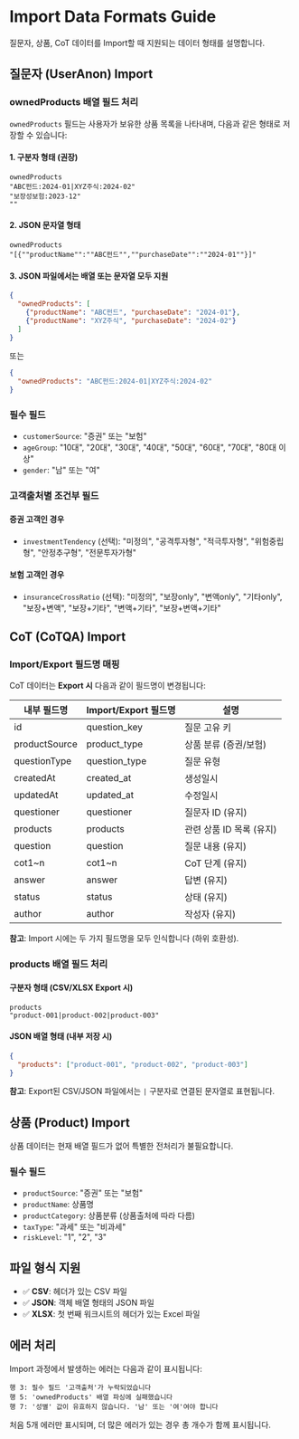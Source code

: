 # Import Data Formats Guide

질문자, 상품, CoT 데이터를 Import할 때 지원되는 데이터 형태를 설명합니다.

## 질문자 (UserAnon) Import

### ownedProducts 배열 필드 처리

`ownedProducts` 필드는 사용자가 보유한 상품 목록을 나타내며, 다음과 같은 형태로 저장할 수 있습니다:

#### 1. 구분자 형태 (권장)
```csv
ownedProducts
"ABC펀드:2024-01|XYZ주식:2024-02"
"보장성보험:2023-12"
""
```

#### 2. JSON 문자열 형태
```csv
ownedProducts
"[{""productName"":""ABC펀드"",""purchaseDate"":""2024-01""}]"
```

#### 3. JSON 파일에서는 배열 또는 문자열 모두 지원
```json
{
  "ownedProducts": [
    {"productName": "ABC펀드", "purchaseDate": "2024-01"},
    {"productName": "XYZ주식", "purchaseDate": "2024-02"}
  ]
}
```

또는

```json
{
  "ownedProducts": "ABC펀드:2024-01|XYZ주식:2024-02"
}
```

### 필수 필드
- `customerSource`: "증권" 또는 "보험"
- `ageGroup`: "10대", "20대", "30대", "40대", "50대", "60대", "70대", "80대 이상"
- `gender`: "남" 또는 "여"

### 고객출처별 조건부 필드
#### 증권 고객인 경우
- `investmentTendency` (선택): "미정의", "공격투자형", "적극투자형", "위험중립형", "안정추구형", "전문투자가형"

#### 보험 고객인 경우
- `insuranceCrossRatio` (선택): "미정의", "보장only", "변액only", "기타only", "보장+변액", "보장+기타", "변액+기타", "보장+변액+기타"

## CoT (CoTQA) Import

### Import/Export 필드명 매핑

CoT 데이터는 **Export 시** 다음과 같이 필드명이 변경됩니다:

| 내부 필드명 | Import/Export 필드명 | 설명 |
|-----------|-------------------|------|
| id | question_key | 질문 고유 키 |
| productSource | product_type | 상품 분류 (증권/보험) |
| questionType | question_type | 질문 유형 |
| createdAt | created_at | 생성일시 |
| updatedAt | updated_at | 수정일시 |
| questioner | questioner | 질문자 ID (유지) |
| products | products | 관련 상품 ID 목록 (유지) |
| question | question | 질문 내용 (유지) |
| cot1~n | cot1~n | CoT 단계 (유지) |
| answer | answer | 답변 (유지) |
| status | status | 상태 (유지) |
| author | author | 작성자 (유지) |

**참고**: Import 시에는 두 가지 필드명을 모두 인식합니다 (하위 호환성).

### products 배열 필드 처리

#### 구분자 형태 (CSV/XLSX Export 시)
```csv
products
"product-001|product-002|product-003"
```

#### JSON 배열 형태 (내부 저장 시)
```json
{
  "products": ["product-001", "product-002", "product-003"]
}
```

**참고**: Export된 CSV/JSON 파일에서는 `|` 구분자로 연결된 문자열로 표현됩니다.

## 상품 (Product) Import

상품 데이터는 현재 배열 필드가 없어 특별한 전처리가 불필요합니다.

### 필수 필드
- `productSource`: "증권" 또는 "보험"
- `productName`: 상품명
- `productCategory`: 상품분류 (상품출처에 따라 다름)
- `taxType`: "과세" 또는 "비과세"
- `riskLevel`: "1", "2", "3"

## 파일 형식 지원

- ✅ **CSV**: 헤더가 있는 CSV 파일
- ✅ **JSON**: 객체 배열 형태의 JSON 파일  
- ✅ **XLSX**: 첫 번째 워크시트의 헤더가 있는 Excel 파일

## 에러 처리

Import 과정에서 발생하는 에러는 다음과 같이 표시됩니다:

```
행 3: 필수 필드 '고객출처'가 누락되었습니다
행 5: 'ownedProducts' 배열 파싱에 실패했습니다  
행 7: '성별' 값이 유효하지 않습니다. '남' 또는 '여'여야 합니다
```

처음 5개 에러만 표시되며, 더 많은 에러가 있는 경우 총 개수가 함께 표시됩니다.
